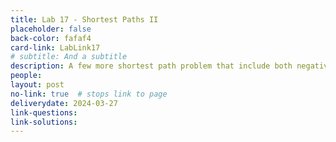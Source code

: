 ```yaml
---
title: Lab 17 - Shortest Paths II 
placeholder: false
back-color: fafaf4
card-link: LabLink17
# subtitle: And a subtitle
description: A few more shortest path problem that include both negative edges and cycles potentially requiring algorithms other than Djikstra's.
people:
layout: post
no-link: true  # stops link to page 
deliverydate: 2024-03-27
link-questions: 
link-solutions: 
---
```










